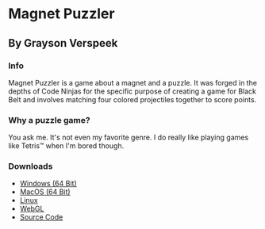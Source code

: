 # Magnet Puzzler
## By Grayson Verspeek
### Info
Magnet Puzzler is a game about a magnet and a puzzle. It was forged in the depths of Code Ninjas for the specific purpose of creating a game for Black Belt and involves matching four colored projectiles together to score points.

### Why a puzzle game?
You ask me. It's not even my favorite genre. I do really like playing games like Tetris™ when I'm bored though.

### Downloads
- [Windows (64 Bit)](https://drive.google.com/file/d/1ojPRRKw1Hv_PyEUh31K6BJDMNiddhGpg/view?usp=share_link)
- [MacOS (64 Bit)](https://drive.google.com/file/d/1y7gEU0LsfRBQ9MdTe9K6laJ5NVJrJdyG/view?usp=share_link)
- [Linux](https://drive.google.com/file/d/16dMaYUAjCBZL5B5_bMIJaHpUYodB5JlY/view?usp=share_link)
- [WebGL](https://drive.google.com/file/d/1jWNTNl64zC2OAbScMLYNBvsmwoYLzdP1/view?usp=share_link)
- [Source Code](https://github.com/GraysonV/MagnetPuzzler/raw/main/MagnetPuzzlerFinal3.unitypackage)
